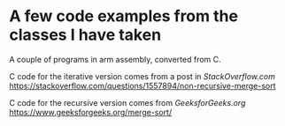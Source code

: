 # A few code examples from the classes I have taken
A couple of programs in arm assembly, converted from C.

C code for the iterative version comes from a post in <i>StackOverflow.com</i>
https://stackoverflow.com/questions/1557894/non-recursive-merge-sort

C code for the recursive version comes from <i>GeeksforGeeks.org</i>
https://www.geeksforgeeks.org/merge-sort/
